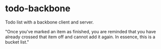 todo-backbone
=============

Todo list with a backbone client and server.

"Once you've marked an item as finished, you are reminded that you have already crossed that item off and cannot add it again. In essence, this is a bucket list."

